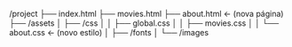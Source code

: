 /project
 ├── index.html
 ├── movies.html
 ├── about.html   ← (nova página)
 ├── /assets
 │    ├── /css
 │    │     ├── global.css
 │    │     ├── movies.css
 │    │     └── about.css   ← (novo estilo)
 │    ├── /fonts
 │    └── /images

